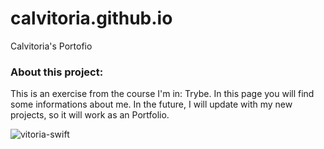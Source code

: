 # calvitoria.github.io
Calvitoria's Portofio 
### About this project: 
This is an exercise from the course I'm in: Trybe. In this page you will find some informations about me. In the future, I will update with my new projects, so it will work as an Portfolio.
<div>
   <img align="center" alt="vitoria-swift" src="https://user-images.githubusercontent.com/95686401/155590661-b315e22a-5dea-4669-88b8-bd002b1edd53.png" />
</div>

  
